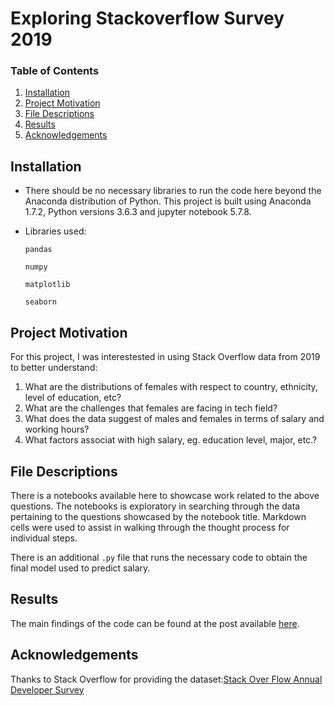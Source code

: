 # Exploring Stackoverflow Survey 2019

### Table of Contents

1. [Installation](#installation)
2. [Project Motivation](#motivation)
3. [File Descriptions](#files)
4. [Results](#results)
5. [Acknowledgements](#licensing)

## Installation <a name="installation"></a>

- There should be no necessary libraries to run the code here beyond the Anaconda distribution of Python.  This project is built using Anaconda 1.7.2, Python versions 3.6.3 and jupyter notebook 5.7.8.
- Libraries used:

    `pandas`

    `numpy`

    `matplotlib`

    `seaborn`
## Project Motivation<a name="motivation"></a>

For this project, I was interestested in using Stack Overflow data from 2019 to better understand:

1. What are the distributions of females with respect to country, ethnicity, level of education, etc?
2. What are the challenges that females are facing in tech field? 
3. What does the data suggest of males and females in terms of salary and working hours? 
4. What factors associat with high salary, eg. education level, major, etc.?


## File Descriptions <a name="files"></a>

There is a notebooks available here to showcase work related to the above questions.  The notebooks is exploratory in searching through the data pertaining to the questions showcased by the notebook title.  Markdown cells were used to assist in walking through the thought process for individual steps.  

There is an additional `.py` file that runs the necessary code to obtain the final model used to predict salary.

## Results<a name="results"></a>

The main findings of the code can be found at the post available [here]().

## Acknowledgements<a name="licensing"></a>
Thanks to Stack Overflow for providing the dataset:[Stack Over Flow Annual Developer Survey](https://insights.stackoverflow.com/survey)

   